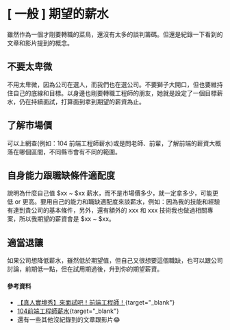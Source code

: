 # \[ 一般 ] 期望的薪水
雖然作為一個才剛要轉職的菜鳥，還沒有太多的談判籌碼。但還是紀錄一下看到的文章和影片提到的概念。

## 不要太卑微
不用太卑微，因為公司在選人，而我們也在選公司。不要獅子大開口，但也要維持住自己的底線和目標。以身邊也剛要轉職工程師的朋友，她就是設定了一個目標薪水，仍在持續面試，打算面到拿到期望的薪資為止。

## 了解市場價
可以上網查(例如：104 前端工程師薪水)或是問老師、前輩，了解前端的薪資大概落在哪個區間，不同縣市會有不同的範圍。

## 自身能力跟職缺條件適配度
說明為什麼自己值 $xx ~ $xx 薪水，而不是市場價多少，就一定拿多少，可能更低 or 更高。要用自己的能力和職缺適配度來談薪水，例如：因為我的技能和經驗有達到貴公司的基本條件，另外，還有額外的 xxx 和 xxx 技術我也做過相關專案，所以我期望的薪資會是 $xx ~ $xx。

## 適當退讓
如果公司想降低薪水，雖然低於期望值，但自己又很想要這個職缺，也可以跟公司討論，前期低一點，但在試用期過後，升到你的期望薪資。

#### 參考資料
* [【真人實境秀】來面試吧！前端工程師！](https://www.youtube.com/live/JuCyi9sfyJY?si=My9WLYV620ITG57A){target="_blank"}
* [104前端工程師薪水](https://guide.104.com.tw/salary/job/2007001015?analyze=workexp&salary=monthly){target="_blank"}
* 還有一些其他沒紀錄到的文章跟影片😂